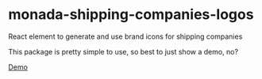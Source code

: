 # monada-shipping-companies-logos
React element to generate and use brand icons for shipping companies

This package is pretty simple to use, so best to just show a demo, no?

[Demo](https://monada-ai.github.io/monada-shipping-companies-logos/?path=/docs/example-logos--docs)
